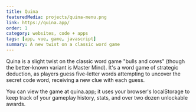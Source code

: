 ```yaml
---
title: Quina
featuredMedia: projects/quina-menu.png
link: https://quina.app/
order: 1
category: websites, code + apps
tags: [app, vue, game, javascript]
summary: A new twist on a classic word game
---
```


Quina is a slight twist on the classic word game "bulls and cows" (though the better-known variant is Master Mind). It's a word game of strategic deduction, as players guess five-letter words attempting to uncover the secret code word, receiving a new clue with each guess.

You can view the game at quina.app; it uses your browser's localStorage to keep track of your gameplay history, stats, and over two dozen unlockable awards.
